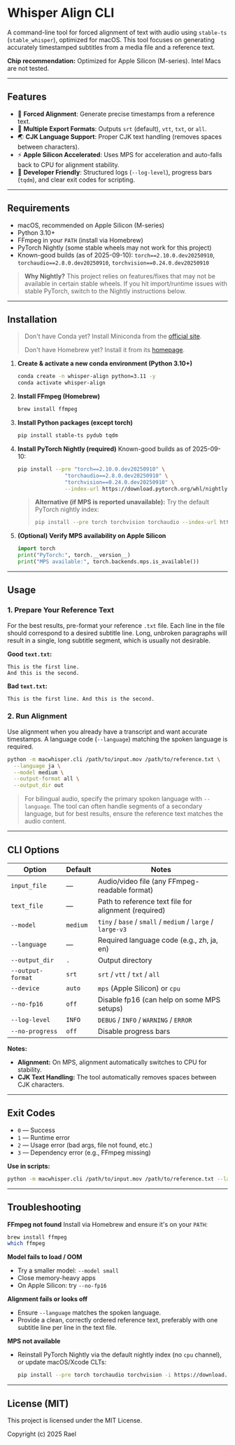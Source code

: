 # Whisper Align CLI

A command-line tool for forced alignment of text with audio using `stable-ts` (`stable_whisper`), optimized for macOS.
This tool focuses on generating accurately timestamped subtitles from a media file and a reference text.

**Chip recommendation:** Optimized for Apple Silicon (M-series). Intel Macs are not tested.

---

## Features

- 📌 **Forced Alignment**: Generate precise timestamps from a reference text.
- 🧾 **Multiple Export Formats**: Outputs `srt` (default), `vtt`, `txt`, or `all`.
- 🌏 **CJK Language Support**: Proper CJK text handling (removes spaces between characters).
- ⚡ **Apple Silicon Accelerated**: Uses MPS for acceleration and auto-falls back to CPU for alignment stability.
- 🧭 **Developer Friendly**: Structured logs (`--log-level`), progress bars (`tqdm`), and clear exit codes for scripting.

---

## Requirements

- macOS, recommended on Apple Silicon (M-series)
- Python 3.10+
- FFmpeg in your `PATH` (install via Homebrew)
- PyTorch Nightly (some stable wheels may not work for this project)
- Known-good builds (as of 2025-09-10):
  `torch==2.10.0.dev20250910`, `torchaudio==2.8.0.dev20250910`, `torchvision==0.24.0.dev20250910`

> **Why Nightly?**
> This project relies on features/fixes that may not be available in certain stable wheels. If you hit import/runtime issues with stable PyTorch, switch to the Nightly instructions below.

---

## Installation

> Don't have Conda yet? Install Miniconda from the [official site](https://docs.conda.io/en/latest/miniconda.html).
>
> Don't have Homebrew yet? Install it from its [homepage](https://brew.sh/).

1.  **Create & activate a new conda environment (Python 3.10+)**
    ```bash
    conda create -n whisper-align python=3.11 -y
    conda activate whisper-align
    ```

2.  **Install FFmpeg (Homebrew)**
    ```bash
    brew install ffmpeg
    ```

3.  **Install Python packages (except torch)**
    ```bash
    pip install stable-ts pydub tqdm
    ```

4.  **Install PyTorch Nightly (required)**
    Known-good builds as of 2025-09-10:
    ```bash
    pip install --pre "torch==2.10.0.dev20250910" \
                   "torchaudio==2.8.0.dev20250910" \
                   "torchvision==0.24.0.dev20250910" \
                   --index-url https://download.pytorch.org/whl/nightly/cpu
    ```
    > **Alternative (if MPS is reported unavailable):**
    > Try the default PyTorch nightly index:
    > ```bash
    > pip install --pre torch torchvision torchaudio --index-url https://download.pytorch.org/whl/nightly/cpu
    > ```

5.  **(Optional) Verify MPS availability on Apple Silicon**
    ```python
    import torch
    print("PyTorch:", torch.__version__)
    print("MPS available:", torch.backends.mps.is_available())
    ```

---

## Usage

### 1. Prepare Your Reference Text

For the best results, pre-format your reference `.txt` file. Each line in the file should correspond to a desired subtitle line. Long, unbroken paragraphs will result in a single, long subtitle segment, which is usually not desirable.

**Good `text.txt`:**
```
This is the first line.
And this is the second.
```

**Bad `text.txt`:**
```
This is the first line. And this is the second.
```

### 2. Run Alignment

Use alignment when you already have a transcript and want accurate timestamps. A language code (`--language`) matching the spoken language is required.

```bash
python -m macwhisper.cli /path/to/input.mov /path/to/reference.txt \
  --language ja \
  --model medium \
  --output-format all \
  --output_dir out
```

> For bilingual audio, specify the primary spoken language with `--language`. The tool can often handle segments of a secondary language, but for best results, ensure the reference text matches the audio content.

---

## CLI Options

| Option             | Default        | Notes                                                      |
|--------------------|----------------|------------------------------------------------------------|
| `input_file`       | —              | Audio/video file (any FFmpeg-readable format)              |
| `text_file`        | —              | Path to reference text file for alignment (required)       |
| `--model`          | `medium`       | `tiny` / `base` / `small` / `medium` / `large` / `large-v3`|
| `--language`       | —              | Required language code (e.g., zh, ja, en)                  |
| `--output_dir`     | `.`            | Output directory                                           |
| `--output-format`  | `srt`          | `srt` / `vtt` / `txt` / `all`                              |
| `--device`         | `auto`         | `mps` (Apple Silicon) or `cpu`                             |
| `--no-fp16`        | `off`          | Disable fp16 (can help on some MPS setups)                 |
| `--log-level`      | `INFO`         | `DEBUG` / `INFO` / `WARNING` / `ERROR`                     |
| `--no-progress`    | `off`          | Disable progress bars                                      |

**Notes:**
- **Alignment:** On MPS, alignment automatically switches to CPU for stability.
- **CJK Text Handling:** The tool automatically removes spaces between CJK characters.

---

## Exit Codes

- `0` — Success
- `1` — Runtime error
- `2` — Usage error (bad args, file not found, etc.)
- `3` — Dependency error (e.g., FFmpeg missing)

**Use in scripts:**
```bash
python -m macwhisper.cli /path/to/input.mov /path/to/reference.txt --language ja || exit $?
```

---

## Troubleshooting

**FFmpeg not found**
Install via Homebrew and ensure it's on your `PATH`:
```bash
brew install ffmpeg
which ffmpeg
```

**Model fails to load / OOM**
- Try a smaller model: `--model small`
- Close memory-heavy apps
- On Apple Silicon: try `--no-fp16`

**Alignment fails or looks off**
- Ensure `--language` matches the spoken language. 
- Provide a clean, correctly ordered reference text, preferably with one subtitle line per line in the text file.

**MPS not available**
- Reinstall PyTorch Nightly via the default nightly index (no `cpu` channel), or update macOS/Xcode CLTs:
  ```bash
  pip install --pre torch torchaudio torchvision -i https://download.pytorch.org/whl/nightly
  ```

---

## License (MIT)

This project is licensed under the MIT License.

Copyright (c) 2025 Rael
